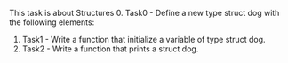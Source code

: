 This task is about Structures
0. Task0 - Define a new type struct dog with the following elements:
1. Task1 - Write a function that initialize a variable of type struct dog.
2. Task2 - Write a function that prints a struct dog.
